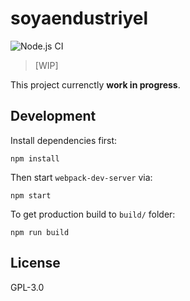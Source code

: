 # soyaendustriyel

![Node.js CI](https://github.com/kutsan/soyaendustriyel/workflows/Node.js%20CI/badge.svg?branch=master)

> [WIP]

This project currenctly **work in progress**.

## Development

Install dependencies first:

```
npm install
```

Then start `webpack-dev-server` via:

```
npm start
```

To get production build to `build/` folder:

```
npm run build
```

## License

GPL-3.0
